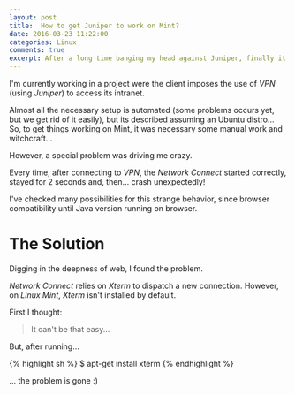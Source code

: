 ```yaml
---
layout: post
title:  How to get Juniper to work on Mint?
date: 2016-03-23 11:22:00
categories: Linux
comments: true
excerpt: After a long time banging my head against Juniper, finally it's working on Mint...
---
```

I'm currently working in a project were the client imposes the use of _VPN_ (using _Juniper_) to access its intranet.

Almost all the necessary setup is automated (some problems occurs yet, but we get rid of it easily), but its described assuming an Ubuntu distro...
So, to get things working on Mint, it was necessary some manual work and witchcraft...

However, a special problem was driving me crazy.

Every time, after connecting to _VPN_, the _Network Connect_ started correctly, stayed for 2 seconds and, then... crash unexpectedly!

I've checked many possibilities for this strange behavior, since browser compatibility until Java version running on browser.

# The Solution

Digging in the deepness of web, I found the problem.

_Network Connect_ relies on *Xterm* to dispatch a new connection.
However, on _Linux Mint_, _Xterm_ isn't installed by default.

First I thought:

> It can't be that easy...

But, after running...

{% highlight sh %}
$ apt-get install xterm
{% endhighlight %}

... the problem is gone :)
